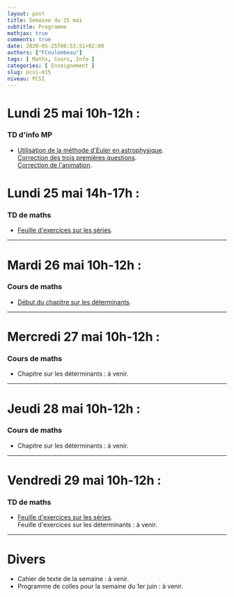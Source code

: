 ```yaml
---
layout: post
title: Semaine du 25 mai
subtitle: Programme
mathjax: true
comments: true
date: 2020-05-25T08:53:51+02:00
authors: ["FCoulombeau"]
tags: [ Maths, Cours, Info ]
categories: [ Enseignement ]
slug: pcsi-m15
niveau: PCSI
---
```


# Lundi 25 mai 10h-12h :
### TD d'info MP
- [Utilisation de la méthode d'Euler en astrophysique](https://fcoulombeau.github.io/cours/MP-Euler.pdf).  
  [Correction des trois premières questions](https://fcoulombeau.github.io/cours/EulerAstroFinal.py).  
  [Correction de l'animation](https://fcoulombeau.github.io/cours/EulerAstroAnimation.py).

# Lundi 25 mai 14h-17h :
### TD de maths
- [Feuille d'exercices sur les séries](https://fcoulombeau.github.io/cours/PCSI-Exo-15052020.pdf).

---

# Mardi 26 mai 10h-12h :
### Cours de maths
- [Début du chapitre sur les déterminants](https://fcoulombeau.github.io/cours/PCSI-Cours-26052020.pdf).

---

# Mercredi 27 mai 10h-12h : 
### Cours de maths

- Chapitre sur les déterminants : à venir.

---

# Jeudi 28 mai 10h-12h : 
### Cours de maths

- Chapitre sur les déterminants : à venir.

---

# Vendredi 29 mai 10h-12h : 
### TD de maths

- [Feuille d'exercices sur les séries](https://fcoulombeau.github.io/cours/PCSI-Exo-15052020.pdf).  
  Feuille d'exercices sur les déterminants : à venir.

---

# Divers

- Cahier de texte de la semaine : à venir.
- Programme de colles pour la semaine du 1er juin : à venir.